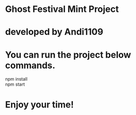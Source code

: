 # Ghost Festival Mint Project
# developed by Andi1109

# You can run the project below commands.
npm install
<br>
npm start

# Enjoy your time!
